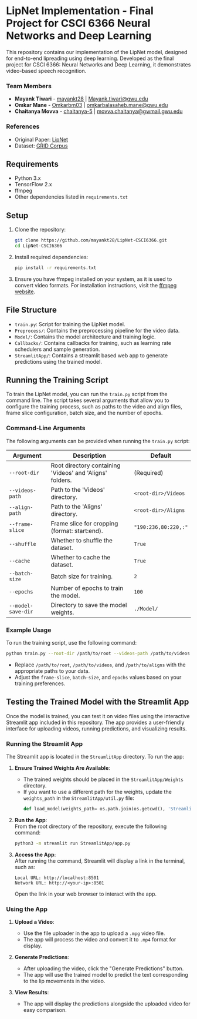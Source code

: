 # LipNet Implementation - Final Project for CSCI 6366 Neural Networks and Deep Learning

This repository contains our implementation of the LipNet model, designed for end-to-end lipreading using deep learning. Developed as the final project for CSCI 6366: Neural Networks and Deep Learning, it demonstrates video-based speech recognition.  

### **Team Members**

- **Mayank Tiwari** - [mayankt28](https://github.com/mayankt28) | [Mayank.tiwari@gwu.edu](mailto:Mayank.tiwari@gwu.edu)  
- **Omkar Mane** - [Omkarbm03](https://github.com/Omkarbm03) | [omkarbalasaheb.mane@gwu.edu](mailto:omkarbalasaheb.mane@gwu.edu)  
- **Chaitanya Movva** - [chaitanya-5](https://github.com/chaitanya-5) | [movva.chaitanya@gwmail.gwu.edu](mailto:movva.chaitanya@gwmail.gwu.edu)  

### **References**

- Original Paper: [LipNet](https://arxiv.org/abs/1611.01599)  
- Dataset: [GRID Corpus](https://spandh.dcs.shef.ac.uk//gridcorpus/)  

## Requirements

- Python 3.x
- TensorFlow 2.x
- ffmpeg
- Other dependencies listed in `requirements.txt`

## Setup

1. Clone the repository:

    ```bash
    git clone https://github.com/mayankt28/LipNet-CSCI6366.git
    cd LipNet-CSCI6366
    ```

2. Install required dependencies:

    ```bash
    pip install -r requirements.txt
    ```

3. Ensure you have ffmpeg installed on your system, as it is used to convert video formats. For installation instructions, visit the [ffmpeg website](https://ffmpeg.org/download.html).

## File Structure

- `train.py`: Script for training the LipNet model.
- `Preprocess/`: Contains the preprocessing pipeline for the video data.
- `Model/`: Contains the model architecture and training logic.
- `Callbacks/`: Contains callbacks for training, such as learning rate schedulers and sample generation.
- `StreamlitApp/`: Contains a streamlit based web app to generate predictions using the trained model.

## Running the Training Script

To train the LipNet model, you can run the `train.py` script from the command line. The script takes several arguments that allow you to configure the training process, such as paths to the video and align files, frame slice configuration, batch size, and the number of epochs.

### Command-Line Arguments

The following arguments can be provided when running the `train.py` script:

| Argument            | Description                                                                 | Default                          |
|---------------------|-----------------------------------------------------------------------------|----------------------------------|
| `--root-dir`         | Root directory containing 'Videos' and 'Aligns' folders.                    | (Required)                       |
| `--videos-path`      | Path to the 'Videos' directory.                                             | `<root-dir>/Videos`              |
| `--align-path`       | Path to the 'Aligns' directory.                                             | `<root-dir>/Aligns`              |
| `--frame-slice`      | Frame slice for cropping (format: start:end).                               | `"190:236,80:220,:"`             |
| `--shuffle`          | Whether to shuffle the dataset.                                             | `True`                           |
| `--cache`            | Whether to cache the dataset.                                               | `True`                           |
| `--batch-size`       | Batch size for training.                                                    | `2`                              |
| `--epochs`           | Number of epochs to train the model.                                        | `100`                            |
| `--model-save-dir`   | Directory to save the model weights.                                        | `./Model/`                       |

### Example Usage

To run the training script, use the following command:

```bash
python train.py --root-dir /path/to/root --videos-path /path/to/videos --align-path /path/to/aligns --frame-slice "190:236,80:220,:" --shuffle True --cache True --batch-size 2 --epochs 100
```

- Replace `/path/to/root`, `/path/to/videos`, and `/path/to/aligns` with the appropriate paths to your data.
- Adjust the `frame-slice`, `batch-size`, and `epochs` values based on your training preferences.

## Testing the Trained Model with the Streamlit App

Once the model is trained, you can test it on video files using the interactive Streamlit app included in this repository. The app provides a user-friendly interface for uploading videos, running predictions, and visualizing results.

### Running the Streamlit App

The Streamlit app is located in the `StreamlitApp` directory. To run the app:

1. **Ensure Trained Weights Are Available**:  
   - The trained weights should be placed in the `StreamlitApp/Weights` directory.  
   - If you want to use a different path for the weights, update the `weights_path` in the `StreamlitApp/util.py` file:
     ```python
     def load_model(weights_path= os.path.join(os.getcwd(), 'StreamlitApp', 'Weights', 'checkpoints.weights.h5')):
     ```

2. **Run the App**:  
   From the root directory of the repository, execute the following command:
   ```bash
   python3 -m streamlit run StreamlitApp/app.py
   ```

3. **Access the App**:  
   After running the command, Streamlit will display a link in the terminal, such as:
   ```
   Local URL: http://localhost:8501
   Network URL: http://<your-ip>:8501
   ```
   Open the link in your web browser to interact with the app.

### Using the App

1. **Upload a Video**:  
   - Use the file uploader in the app to upload a `.mpg` video file.  
   - The app will process the video and convert it to `.mp4` format for display.

2. **Generate Predictions**:  
   - After uploading the video, click the "Generate Predictions" button.  
   - The app will use the trained model to predict the text corresponding to the lip movements in the video.

3. **View Results**:  
   - The app will display the predictions alongside the uploaded video for easy comparison.